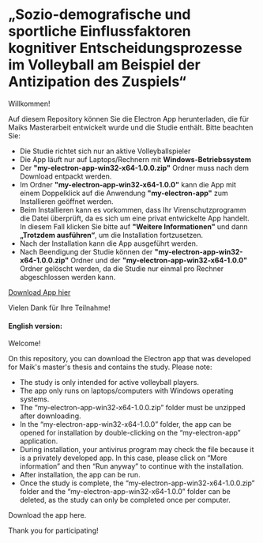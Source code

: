 # „Sozio-demografische und sportliche Einflussfaktoren kognitiver Entscheidungsprozesse im Volleyball am Beispiel der Antizipation des Zuspiels“
Willkommen! 

Auf diesem Repository können Sie die Electron App herunterladen, die für Maiks Masterarbeit entwickelt wurde und die Studie enthält. Bitte beachten Sie:

- Die Studie richtet sich nur an aktive Volleyballspieler
- Die App läuft nur auf Laptops/Rechnern mit **Windows-Betriebssystem**
- Der **"my-electron-app-win32-x64-1.0.0.zip"** Ordner muss nach dem Download entpackt werden.
- Im Ordner **"my-electron-app-win32-x64-1.0.0"** kann die App mit einem Doppelklick auf die Anwendung **"my-electron-app"** zum Installieren geöffnet werden.
- Beim Installieren kann es vorkommen, dass Ihr Virenschutzprogramm die Datei überprüft, da es sich um eine privat entwickelte App handelt. In diesem Fall klicken Sie bitte auf **"Weitere Informationen"** und dann **„Trotzdem ausführen“**, um die Installation fortzusetzen.
- Nach der Installation kann die App ausgeführt werden.
- Nach Beendigung der Studie können der **"my-electron-app-win32-x64-1.0.0.zip"** Ordner und der **"my-electron-app-win32-x64-1.0.0"** Ordner gelöscht werden, da die Studie nur einmal pro Rechner abgeschlossen werden kann.

[Download App hier](https://github.com/Merletr/Maiks-Masterarbeit/releases/download/v.1.0.0/my-electron-app-win32-x64-1.0.0.zip)

Vielen Dank für Ihre Teilnahme!


#### English version:
Welcome!

On this repository, you can download the Electron app that was developed for Maik's master's thesis and contains the study. Please note:

- The study is only intended for active volleyball players.
- The app only runs on laptops/computers with Windows operating systems.
- The “my-electron-app-win32-x64-1.0.0.zip” folder must be unzipped after downloading.
- In the “my-electron-app-win32-x64-1.0.0” folder, the app can be opened for installation by double-clicking on the “my-electron-app” application.
- During installation, your antivirus program may check the file because it is a privately developed app. In this case, please click on “More information” and then “Run anyway” to continue with the installation.
- After installation, the app can be run.
- Once the study is complete, the “my-electron-app-win32-x64-1.0.0.zip” folder and the “my-electron-app-win32-x64-1.0.0” folder can be deleted, as the study can only be completed once per computer.

Download the app here.

Thank you for participating!

